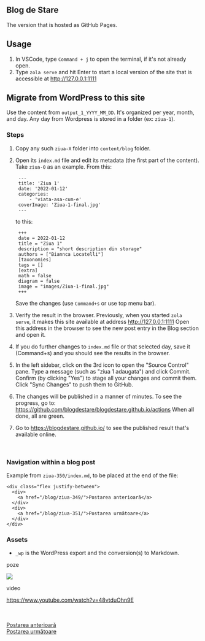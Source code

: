 ## Blog de Stare

The version that is hosted as GitHub Pages.

## Usage

1. In VSCode, type `Command + j` to open the terminal, if it's not already open.
2. Type `zola serve` and hit Enter to start a local version of the site
   that is accessible at http://127.0.0.1:1111

## Migrate from WordPress to this site

Use the content from `output_1_YYYY_MM_DD`. It's organized per year, month, and day.
Any day from Wordpress is stored in a folder (ex: `ziua-1`).

### Steps

1. Copy any such `ziua-X` folder into `content/blog` folder.

2. Open its `index.md` file and edit its metadata (the first part of the content).
   Take `ziua-0` as an example.
   From this:
   ```
    ---
    title: 'Ziua 1'
    date: '2022-01-12'
    categories:
        - 'viata-asa-cum-e'
    coverImage: 'Ziua-1-final.jpg'
    ---
   ```
   to this:
   ```
    +++
    date = 2022-01-12
    title = "Ziua 1"
    description = "short description din storage"
    authors = ["Biannca Locatelli"]
    [taxonomies]
    tags = []
    [extra]
    math = false
    diagram = false
    image = "images/Ziua-1-final.jpg"
    +++
   ```
   Save the changes (use `Command+s` or use top menu bar).

3. Verify the result in the browser.
   Previously, when you started `zola serve`, it makes this site
   available at address http://127.0.0.1:1111
   Open this address in the browser to see the new post entry in the Blog section and open it.

4. If you do further changes to `index.md` file or that selected day,
   save it (Command+s) and you should see the results in the browser.

5. In the left sidebar, click on the 3rd icon to open the "Source Control" pane.
   Type a message (such as "ziua 1 adaugata") and click Commit.
   Confirm (by clicking "Yes") to stage all your changes and commit them.
   Click "Sync Changes" to push them to GitHub.

6. The changes will be published in a manner of minutes.
   To see the progress, go to:
   https://github.com/blogdestare/blogdestare.github.io/actions
   When all done, all are green.

7. Go to https://blogdestare.github.io/ to see the published result
   that's available online.

<br/>

### Navigation within a blog post

Example from `ziua-350/index.md`, to be placed at the end of the file:

```
<div class="flex justify-between">
  <div>
    <a href="/blog/ziua-349/">Postarea anterioară</a>
  </div>
  <div>
    <a href="/blog/ziua-351/">Postarea următoare</a>
  </div>
</div>
```

### Assets

-   `_wp` is the WordPress export and the conversion(s) to Markdown.


poze

<div class="mtflex justify-center">
  <img src="images/ziua-63-1.jpeg" />
</div>

video

<a href="https://www.youtube.com/watch?v=48vtduOhn9E" target="_blank">https://www.youtube.com/watch?v=48vtduOhn9E</a>


<br/>

<br/>

<div class="flex justify-between">
  <div>
    <a href="/blog/ziua-0/">Postarea anterioară</a>
  </div>
  <div>
    <a href="/blog/ziua-1/">Postarea următoare</a>
  </div>
</div>